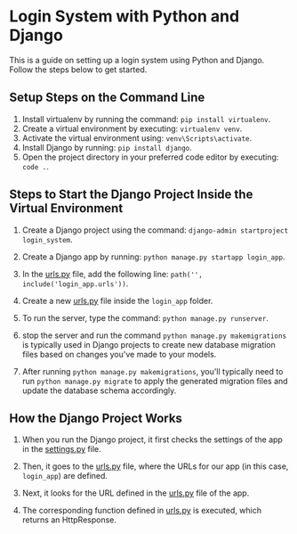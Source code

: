 # Login System with Python and Django

This is a guide on setting up a login system using Python and Django. Follow the steps below to get started.

## Setup Steps on the Command Line

1. Install virtualenv by running the command: `pip install virtualenv`.
2. Create a virtual environment by executing: `virtualenv venv`.
3. Activate the virtual environment using: `venv\Scripts\activate`.
4. Install Django by running: `pip install django`.
5. Open the project directory in your preferred code editor by executing: `code .`.

## Steps to Start the Django Project Inside the Virtual Environment

1. Create a Django project using the command: `django-admin startproject login_system`.
2. Create a Django app by running: `python manage.py startapp login_app`.
3. In the [urls.py](login_system/urls.py) file, add the following line: `path('', include('login_app.urls'))`.

4. Create a new [urls.py](login_app/urls.py) file inside the `login_app` folder.

5. To run the server, type the command: `python manage.py runserver`.

6. stop the server and run the command `python manage.py makemigrations` is typically used in Django projects to create new database migration files based on changes you've made to your models.

7. After running `python manage.py makemigrations`, you'll typically need to run `python manage.py migrate` to apply the generated migration files and update the database schema accordingly.

## How the Django Project Works

1. When you run the Django project, it first checks the settings of the app in the [settings.py](login_system/settings.py) file.

2. Then, it goes to the [urls.py](login_system/urls.py) file, where the URLs for our app (in this case, `login_app`) are defined.

3. Next, it looks for the URL defined in the [urls.py](login_app/urls.py) file of the app.

4. The corresponding function defined in [urls.py](login_app/urls.py) is executed, which returns an HttpResponse.

